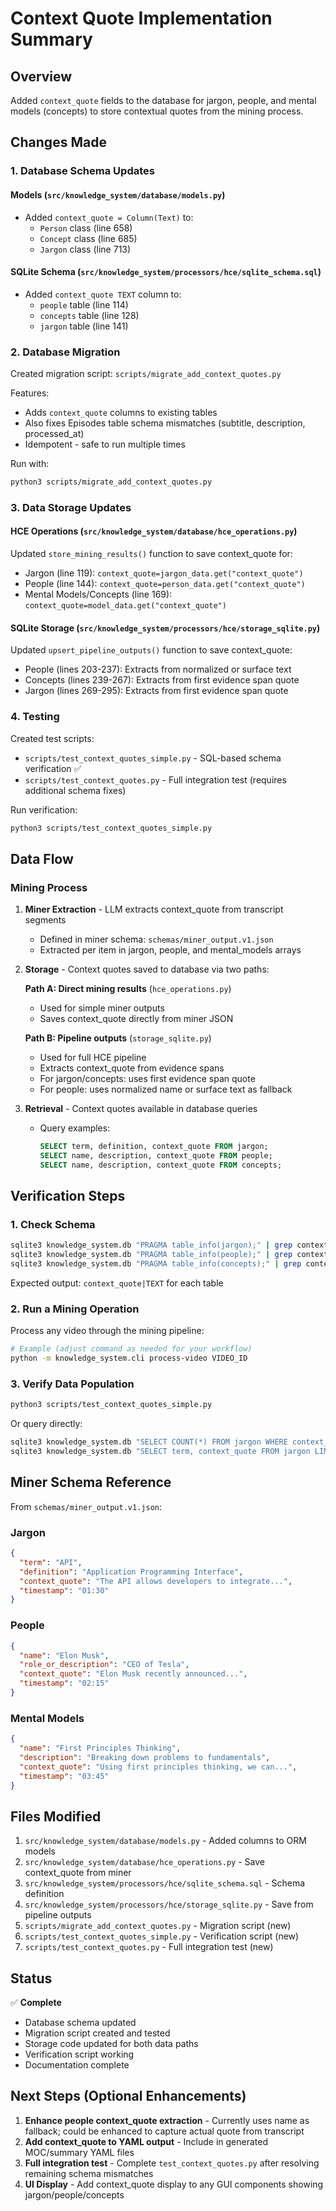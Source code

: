 # Context Quote Implementation Summary

## Overview
Added `context_quote` fields to the database for jargon, people, and mental models (concepts) to store contextual quotes from the mining process.

## Changes Made

### 1. Database Schema Updates

#### Models (`src/knowledge_system/database/models.py`)
- Added `context_quote = Column(Text)` to:
  - `Person` class (line 658)
  - `Concept` class (line 685)  
  - `Jargon` class (line 713)

#### SQLite Schema (`src/knowledge_system/processors/hce/sqlite_schema.sql`)
- Added `context_quote TEXT` column to:
  - `people` table (line 114)
  - `concepts` table (line 128)
  - `jargon` table (line 141)

### 2. Database Migration

Created migration script: `scripts/migrate_add_context_quotes.py`

Features:
- Adds `context_quote` columns to existing tables
- Also fixes Episodes table schema mismatches (subtitle, description, processed_at)
- Idempotent - safe to run multiple times

Run with:
```bash
python3 scripts/migrate_add_context_quotes.py
```

### 3. Data Storage Updates

#### HCE Operations (`src/knowledge_system/database/hce_operations.py`)
Updated `store_mining_results()` function to save context_quote for:
- Jargon (line 119): `context_quote=jargon_data.get("context_quote")`
- People (line 144): `context_quote=person_data.get("context_quote")`
- Mental Models/Concepts (line 169): `context_quote=model_data.get("context_quote")`

#### SQLite Storage (`src/knowledge_system/processors/hce/storage_sqlite.py`)
Updated `upsert_pipeline_outputs()` function to save context_quote:
- People (lines 203-237): Extracts from normalized or surface text
- Concepts (lines 239-267): Extracts from first evidence span quote
- Jargon (lines 269-295): Extracts from first evidence span quote

### 4. Testing

Created test scripts:
- `scripts/test_context_quotes_simple.py` - SQL-based schema verification ✅
- `scripts/test_context_quotes.py` - Full integration test (requires additional schema fixes)

Run verification:
```bash
python3 scripts/test_context_quotes_simple.py
```

## Data Flow

### Mining Process
1. **Miner Extraction** - LLM extracts context_quote from transcript segments
   - Defined in miner schema: `schemas/miner_output.v1.json`
   - Extracted per item in jargon, people, and mental_models arrays

2. **Storage** - Context quotes saved to database via two paths:
   
   **Path A: Direct mining results** (`hce_operations.py`)
   - Used for simple miner outputs
   - Saves context_quote directly from miner JSON
   
   **Path B: Pipeline outputs** (`storage_sqlite.py`)  
   - Used for full HCE pipeline
   - Extracts context_quote from evidence spans
   - For jargon/concepts: uses first evidence span quote
   - For people: uses normalized name or surface text as fallback

3. **Retrieval** - Context quotes available in database queries
   - Query examples:
     ```sql
     SELECT term, definition, context_quote FROM jargon;
     SELECT name, description, context_quote FROM people;
     SELECT name, description, context_quote FROM concepts;
     ```

## Verification Steps

### 1. Check Schema
```bash
sqlite3 knowledge_system.db "PRAGMA table_info(jargon);" | grep context_quote
sqlite3 knowledge_system.db "PRAGMA table_info(people);" | grep context_quote  
sqlite3 knowledge_system.db "PRAGMA table_info(concepts);" | grep context_quote
```

Expected output: `context_quote|TEXT` for each table

### 2. Run a Mining Operation
Process any video through the mining pipeline:
```bash
# Example (adjust command as needed for your workflow)
python -m knowledge_system.cli process-video VIDEO_ID
```

### 3. Verify Data Population
```bash
python3 scripts/test_context_quotes_simple.py
```

Or query directly:
```bash
sqlite3 knowledge_system.db "SELECT COUNT(*) FROM jargon WHERE context_quote IS NOT NULL;"
sqlite3 knowledge_system.db "SELECT term, context_quote FROM jargon LIMIT 5;"
```

## Miner Schema Reference

From `schemas/miner_output.v1.json`:

### Jargon
```json
{
  "term": "API",
  "definition": "Application Programming Interface", 
  "context_quote": "The API allows developers to integrate...",
  "timestamp": "01:30"
}
```

### People
```json
{
  "name": "Elon Musk",
  "role_or_description": "CEO of Tesla",
  "context_quote": "Elon Musk recently announced...",
  "timestamp": "02:15"
}
```

### Mental Models
```json
{
  "name": "First Principles Thinking",
  "description": "Breaking down problems to fundamentals",
  "context_quote": "Using first principles thinking, we can...",
  "timestamp": "03:45"
}
```

## Files Modified

1. `src/knowledge_system/database/models.py` - Added columns to ORM models
2. `src/knowledge_system/database/hce_operations.py` - Save context_quote from miner
3. `src/knowledge_system/processors/hce/sqlite_schema.sql` - Schema definition
4. `src/knowledge_system/processors/hce/storage_sqlite.py` - Save from pipeline outputs
5. `scripts/migrate_add_context_quotes.py` - Migration script (new)
6. `scripts/test_context_quotes_simple.py` - Verification script (new)
7. `scripts/test_context_quotes.py` - Full integration test (new)

## Status

✅ **Complete**
- Database schema updated
- Migration script created and tested
- Storage code updated for both data paths
- Verification script working
- Documentation complete

## Next Steps (Optional Enhancements)

1. **Enhance people context_quote extraction** - Currently uses name as fallback; could be enhanced to capture actual quote from transcript
2. **Add context_quote to YAML output** - Include in generated MOC/summary YAML files
3. **Full integration test** - Complete `test_context_quotes.py` after resolving remaining schema mismatches
4. **UI Display** - Add context_quote display to any GUI components showing jargon/people/concepts

